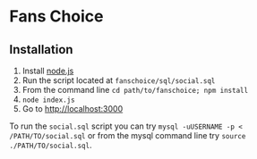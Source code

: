# Fans Choice

## Installation

1) Install [node.js](https://nodejs.org/en/)
2) Run the script located at `fanschoice/sql/social.sql`
2) From the command line `cd path/to/fanschoice; npm install`
3) `node index.js`
4) Go to [http://localhost:3000](http://localhost:3000)

To run the `social.sql` script you can try `mysql -uUSERNAME -p < /PATH/TO/social.sql` or from the mysql command line try `source ./PATH/TO/social.sql`.
